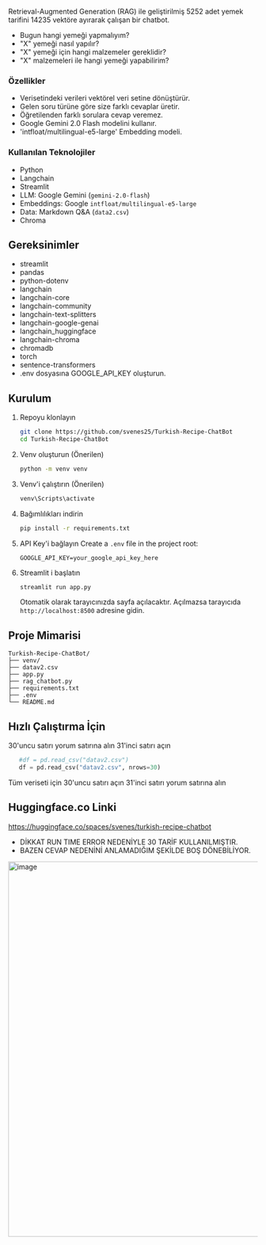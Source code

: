 Retrieval-Augmented Generation (RAG) ile geliştirilmiş 5252 adet yemek tarifini 14235 vektöre ayırarak çalışan bir chatbot.
- Bugun hangi yemeği yapmalıyım?
- "X" yemeği nasıl yapılır?
- "X" yemeği için hangi malzemeler gereklidir?
- "X" malzemeleri ile hangi yemeği yapabilirim?

### Özellikler
- Verisetindeki verileri vektörel veri setine dönüştürür.
- Gelen soru türüne göre size farklı cevaplar üretir. 
- Öğretilenden farklı sorulara cevap veremez.
- Google Gemini 2.0 Flash modelini kullanır.
- 'intfloat/multilingual-e5-large' Embedding modeli.

### Kullanılan Teknolojiler
- Python
- Langchain
- Streamlit
- LLM: Google Gemini (`gemini-2.0-flash`)
- Embeddings: Google `intfloat/multilingual-e5-large`
- Data: Markdown Q&A (`data2.csv`)
- Chroma

## Gereksinimler
- streamlit
- pandas
- python-dotenv
- langchain
- langchain-core
- langchain-community
- langchain-text-splitters
- langchain-google-genai
- langchain_huggingface
- langchain-chroma
- chromadb
- torch
- sentence-transformers
- .env dosyasına GOOGLE_API_KEY oluşturun.

## Kurulum
1. Repoyu klonlayın
   ```bash
   git clone https://github.com/svenes25/Turkish-Recipe-ChatBot
   cd Turkish-Recipe-ChatBot
   ```
2. Venv oluşturun (Önerilen)
   ```bash
   python -m venv venv
   ```
3. Venv'i çalıştırın (Önerilen)
   ```bash
   venv\Scripts\activate
   ```

4. Bağımlılıkları indirin
   ```bash
   pip install -r requirements.txt
   ```

5. API Key'i bağlayın
   Create a `.env` file in the project root:
   ```
   GOOGLE_API_KEY=your_google_api_key_here
   ```

6. Streamlit i başlatın
   ```bash
   streamlit run app.py
   ```
   Otomatik olarak tarayıcınızda sayfa açılacaktır.
   Açılmazsa tarayıcıda `http://localhost:8500` adresine gidin.

## Proje Mimarisi
```
Turkish-Recipe-ChatBot/
├── venv/
├── datav2.csv        
├── app.py                    
├── rag_chatbot.py       
├── requirements.txt          
├── .env                      
└── README.md                
```

## Hızlı Çalıştırma İçin
30'uncu satırı yorum satırına alın
31'inci satırı açın
```python
   #df = pd.read_csv("datav2.csv")
   df = pd.read_csv("datav2.csv", nrows=30)
```
Tüm veriseti için 
30'uncu satırı açın
31'inci satırı yorum satırına alın

## Huggingface.co Linki
https://huggingface.co/spaces/svenes/turkish-recipe-chatbot
 
- DİKKAT RUN TIME ERROR NEDENİYLE 30 TARİF KULLANILMIŞTIR.
- BAZEN CEVAP NEDENİNİ ANLAMADIĞIM ŞEKİLDE BOŞ DÖNEBİLİYOR.
<img width="975" height="758" alt="image" src="https://github.com/user-attachments/assets/37eab62f-688e-42e4-b09c-abdd9da55299" />
